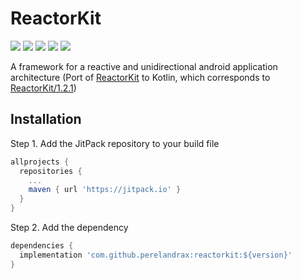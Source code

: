# ReactorKit

[![](https://img.shields.io/badge/Kotlin-1.3.21-orange.svg)](https://kotlinlang.org/)
[![](https://img.shields.io/badge/gradle-3.5.0--alpha04-blue.svg)](https://gradle.org/)
[![](https://img.shields.io/badge/platform-android-lightgrey.svg)](https://developer.android.com/)
[![](https://jitpack.io/v/perelandrax/reactorkit.svg)](https://jitpack.io/#perelandrax/reactorkit) [![](https://travis-ci.org/perelandrax/ReactorKit.svg?branch=master)](https://travis-ci.org/perelandrax/ReactorKit)

<!-- ![License MIT](https://img.shields.io/badge/license-MIT-blue.svg?style=flat-square) -->

A framework for a reactive and unidirectional android application architecture (Port of [ReactorKit](https://github.com/ReactorKit/ReactorKit) to Kotlin, which corresponds to [ReactorKit/1.2.1](https://github.com/ReactorKit/ReactorKit/releases/tag/1.2.1))

## Installation

Step 1. Add the JitPack repository to your build file

```groovy
allprojects {
  repositories {
    ...
    maven { url 'https://jitpack.io' }
  }
}
```

Step 2. Add the dependency

```groovy
dependencies {
  implementation 'com.github.perelandrax:reactorkit:${version}'
}
```


